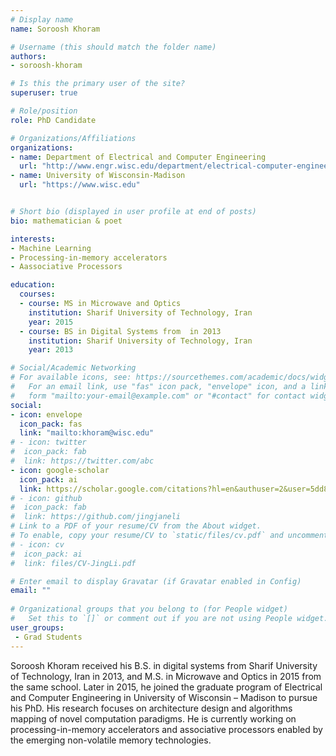 ```yaml
---
# Display name
name: Soroosh Khoram

# Username (this should match the folder name)
authors:
- soroosh-khoram

# Is this the primary user of the site?
superuser: true

# Role/position
role: PhD Candidate

# Organizations/Affiliations
organizations:
- name: Department of Electrical and Computer Engineering
  url: "http://www.engr.wisc.edu/department/electrical-computer-engineering/"
- name: University of Wisconsin-Madison
  url: "https://www.wisc.edu"  


# Short bio (displayed in user profile at end of posts)
bio: mathematician & poet

interests:
- Machine Learning
- Processing-in-memory accelerators
- Aassociative Processors

education:
  courses:
  - course: MS in Microwave and Optics
    institution: Sharif University of Technology, Iran
    year: 2015
  - course: BS in Digital Systems from  in 2013
    institution: Sharif University of Technology, Iran
    year: 2013

# Social/Academic Networking
# For available icons, see: https://sourcethemes.com/academic/docs/widgets/#icons
#   For an email link, use "fas" icon pack, "envelope" icon, and a link in the
#   form "mailto:your-email@example.com" or "#contact" for contact widget.
social:
- icon: envelope
  icon_pack: fas
  link: "mailto:khoram@wisc.edu"
# - icon: twitter
#  icon_pack: fab
#  link: https://twitter.com/abc
- icon: google-scholar
  icon_pack: ai
  link: https://scholar.google.com/citations?hl=en&authuser=2&user=5dd8i_YAAAAJ
# - icon: github
#  icon_pack: fab
#  link: https://github.com/jingjaneli
# Link to a PDF of your resume/CV from the About widget.
# To enable, copy your resume/CV to `static/files/cv.pdf` and uncomment the lines below.  
# - icon: cv
#  icon_pack: ai
#  link: files/CV-JingLi.pdf

# Enter email to display Gravatar (if Gravatar enabled in Config)
email: ""
  
# Organizational groups that you belong to (for People widget)
#   Set this to `[]` or comment out if you are not using People widget.  
user_groups:
 - Grad Students
---
```


Soroosh Khoram received his B.S. in digital systems from Sharif University of Technology, Iran in 2013, and M.S. in Microwave and Optics in 2015 from the same school. Later in 2015, he joined the graduate program of Electrical and Computer Engineering in University of Wisconsin – Madison to pursue his PhD. His research focuses on architecture design and algorithms mapping of novel computation paradigms. He is currently working on processing-in-memory accelerators and associative processors enabled by the emerging non-volatile memory technologies.